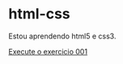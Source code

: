 # html-css
 Estou aprendendo html5 e css3.

 <a href="https://deboraemily.github.io/html-css/exercicios/ex001/index.html"> Execute o exercicio 001 </a>
